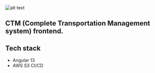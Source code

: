 ![alt text](https://github.com/TameruHailesilassie/ctm-frontend/blob/main/src/favicon.ico?raw=true)
## CTM (Complete Transportation Management system) frontend.

## Tech stack
* Angular 13
* AWS S3 CI/CD

